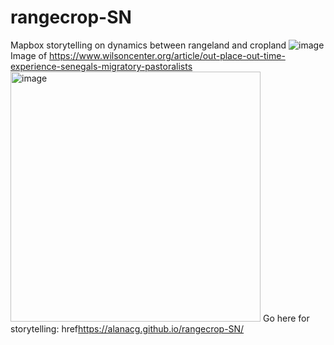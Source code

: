 # rangecrop-SN
Mapbox storytelling on dynamics between rangeland and cropland
![image](images/ferloschwartzsteim.png)
Image of https://www.wilsoncenter.org/article/out-place-out-time-experience-senegals-migratory-pastoralists <img width="400" alt="image" src="https://github.com/alanacg/rangecrop-SN/assets/81997080/6e9246dd-8ce1-41f7-b7e4-d947712c5a7a">
Go here for storytelling: href<https://alanacg.github.io/rangecrop-SN/>
